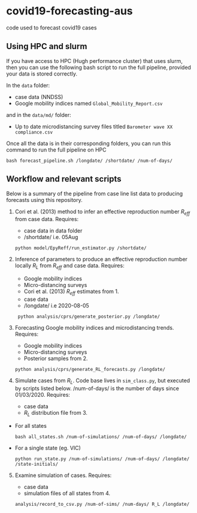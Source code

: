 # covid19-forecasting-aus
code used to forecast covid19 cases

## Using HPC and slurm
If you have access to HPC (Hugh performance cluster) that uses slurm, then you can use the following bash script to run the full pipeline, provided your data is stored correctly.

In the `data` folder:
* case data (NNDSS)
* Google mobility indices named `Global_Mobility_Report.csv`

and in the `data/md/` folder:
* Up to date microdistancing survey files titled `Barometer wave XX compliance.csv`

Once all the data is in their corresponding folders, you can run this command to run the full pipeline on HPC
```
bash forecast_pipeline.sh /longdate/ /shortdate/ /num-of-days/
```

## Workflow and relevant scripts
Below is a summary of the pipeline from case line list data to producing forecasts using this repository.

1. Cori et al. (2013) method to infer an effective reproduction number $R_{eff}$ from case data. Requires:
    * case data in data folder
    * /shortdate/ i.e. 05Aug
   ```
   python model/EpyReff/run_estimator.py /shortdate/
   ```
2. Inference of parameters to produce an effective reproduction number locally $R_L$ from $R_{eff}$ and case data. Requires:
    * Google mobility indices
    * Micro-distancing surveys
    * Cori et al. (2013) $R_{eff}$ estimates from 1.
    * case data
    * /longdate/ i.e 2020-08-05
   ```
    python analysis/cprs/generate_posterior.py /longdate/
   ```
3. Forecasting Google mobility indices and microdistancing trends. Requires:
   * Google mobility indices
   * Micro-distancing surveys
   * Posterior samples from 2.

    ```
    python analysis/cprs/generate_RL_forecasts.py /longdate/
    ```
4.  Simulate cases from $R_L$. Code base lives in `sim_class.py`, but executed by scripts listed below. /num-of-days/ is the number of days since 01/03/2020. Requires:
    * case data
    * $R_L$ distribution file from 3.
    
  * For all states
    ```
    bash all_states.sh /num-of-simulations/ /num-of-days/ /longdate/
    ```

* For a single state (eg. VIC)
    ```
    python run_state.py /num-of-simulations/ /num-of-days/ /longdate/ /state-initials/
    ```

5.  Examine simulation of cases. Requires:
    * case data
    * simulation files of all states from 4.

    ```
    analysis/record_to_csv.py /num-of-sims/ /num-days/ R_L /longdate/
    ```
